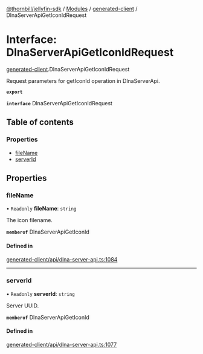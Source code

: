 [@thornbill/jellyfin-sdk](../README.md) / [Modules](../modules.md) / [generated-client](../modules/generated_client.md) / DlnaServerApiGetIconIdRequest

# Interface: DlnaServerApiGetIconIdRequest

[generated-client](../modules/generated_client.md).DlnaServerApiGetIconIdRequest

Request parameters for getIconId operation in DlnaServerApi.

**`export`**

**`interface`** DlnaServerApiGetIconIdRequest

## Table of contents

### Properties

- [fileName](generated_client.DlnaServerApiGetIconIdRequest.md#filename)
- [serverId](generated_client.DlnaServerApiGetIconIdRequest.md#serverid)

## Properties

### fileName

• `Readonly` **fileName**: `string`

The icon filename.

**`memberof`** DlnaServerApiGetIconId

#### Defined in

[generated-client/api/dlna-server-api.ts:1084](https://github.com/thornbill/jellyfin-sdk-typescript/blob/c68c853/src/generated-client/api/dlna-server-api.ts#L1084)

___

### serverId

• `Readonly` **serverId**: `string`

Server UUID.

**`memberof`** DlnaServerApiGetIconId

#### Defined in

[generated-client/api/dlna-server-api.ts:1077](https://github.com/thornbill/jellyfin-sdk-typescript/blob/c68c853/src/generated-client/api/dlna-server-api.ts#L1077)
